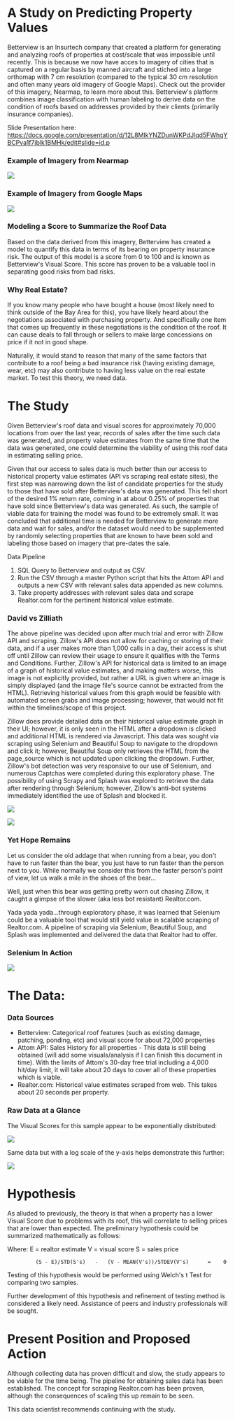 # A Study on Predicting Property Values

Betterview is an Insurtech company that created a platform for generating and analyzing roofs of properties at cost/scale that was impossible until recently. This is because we now have acces to imagery of cities that is captured on a regular basis by manned aircraft and stiched into a large orthomap with 7 cm resolution (compared to the typical 30 cm resolution and often many years old imagery of Google Maps). Check out the provider of this imagery, Nearmap, to learn more about this. Betterview's platform combines image classification with human labeling to derive data on the condition of roofs based on addresses provided by their clients (primarily insurance companies).

Slide Presentation here:
https://docs.google.com/presentation/d/12L8MlkYNZDunWKPdJlqd5FWhqYBCPva1f7jblk1BMHk/edit#slide=id.p

### Example of Imagery from Nearmap
![](/images/nearmap_example.png)

### Example of Imagery from Google Maps
![](/images/google_example.png)

### Modeling a Score to Summarize the Roof Data
Based on the data derived from this imagery, Betterview has created a model to quantify this data in terms of its bearing on property insurance risk. The output of this model is a score from 0 to 100 and is known as Betterview's Visual Score. This score has proven to be a valuable tool in separating good risks from bad risks. 

### Why Real Estate?
If you know many people who have bought a house (most likely need to think outside of the Bay Area for this), you have likely heard about the negotiations associated with purchasing property. And specifically one item that comes up frequently in these negotiations is the condition of the roof. It can cause deals to fall through or sellers to make large concessions on price if it not in good shape.

Naturally, it would stand to reason that many of the same factors that contribute to a roof being a bad insurance risk (having existing damage, wear, etc) may also contribute to having less value on the real estate market. To test this theory, we need data.

# The Study

Given Betterview's roof data and visual scores for approximately 70,000 locations from over the last year, records of sales after the time such data was generated, and property value estimates from the same time that the data was generated, one could determine the viability of using this roof data in estimating selling price. 

Given that our access to sales data is much better than our access to historical property value estimates (API vs scraping real estate sites), the first step was narrowing down the list of candidate properties for the study to those that have sold after Betterview's data was generated. This fell short of the desired 1% return rate, coming in at about 0.25% of properties that have sold since Betterview's data was generated. As such, the sample of viable data for training the model was found to be extremely small. It was concluded that additional time is needed for Betterview to generate more data and wait for sales, and/or the dataset would need to be supplemented by randomly selecting properties that are known to have been sold and labeling those based on imagery that pre-dates the sale.

Data Pipeline
1. SQL Query to Betterview and output as CSV.
2. Run the CSV through a master Python script that hits the Attom API and outputs a new CSV with relevant sales data appended as new columns.
3. Take property addresses with relevant sales data and scrape Realtor.com for the pertinent historical value estimate.

### David vs Zilliath
The above pipeline was decided upon after much trial and error with Zillow API and scraping. Zillow's API does not allow for caching or storing of their data, and if a user makes more than 1,000 calls in a day, their access is shut off until Zillow can review their usage to ensure it qualifies with the Terms and Conditions. Further, Zillow's API for historical data is limited to an image of a graph of historical value estimates, and making matters worse, this image is not explicitly provided, but rather a URL is given where an image is simply displayed (and the image file's source cannot be extracted from the HTML). Retrieving historical values from this graph would be feasible with automated screen grabs and image processing; however, that would not fit within the timelines/scope of this project. 

Zillow does provide detailed data on their historical value estimate graph in their UI; however, it is only seen in the HTML after a dropdown is clicked and additional HTML is rendered via Javascript. This data was sought via scraping using Selenium and Beautiful Soup to navigate to the dropdown and click it; however, Beautiful Soup only retrieves the HTML from the page_source which is not updated upon clicking the dropdown. Further, Zillow's bot detection was very responsive to our use of Selenium, and numerous Captchas were completed during this exploratory phase. The possibility of using Scrapy and Splash was explored to retrieve the data after rendering through Selenium; however, Zillow's anti-bot systems immediately identified the use of Splash and blocked it.

![](/images/captcha.png)

![](/images/terminator.png)

### Yet Hope Remains
Let us consider the old addage that when running from a bear, you don't have to run faster than the bear, you just have to run faster than the person next to you. While normally we consider this from the faster person's point of view, let us walk a mile in the shoes of the bear...

Well, just when this bear was getting pretty worn out chasing Zillow, it caught a glimpse of the slower (aka less bot resistant) Realtor.com. 

Yada yada yada...through exploratory phase, it was learned that Selenium could be a valuable tool that would still yield value in scalable scraping of Realtor.com. A pipeline of scraping via Selenium, Beautiful Soup, and Splash was implemented and delivered the data that Realtor had to offer.

### Selenium In Action
![](/images/selenium_demo.gif)

# The Data:

### Data Sources
* Betterview: Categorical roof features (such as existing damage, patching, ponding, etc) and visual score for about 72,000 properties
* Attom API: Sales History for all properties - This data is still being obtained (will add some visuals/analysis if I can finish this document in time). With the limits of Attom's 30-day free trial including a 4,000 hit/day limit, it will take about 20 days to cover all of these properties which is viable. 
* Realtor.com: Historical value estimates scraped from web. This takes about 20 seconds per property.

### Raw Data at a Glance
The Visual Scores for this sample appear to be exponentially distributed:

![](/images/visual_score_hist.png)

Same data but with a log scale of the y-axis helps demonstrate this further:

![](/images/visual_score_hist_log.png)

# Hypothesis
As alluded to previously, the theory is that when a property has a lower Visual Score due to problems with its roof, this will correlate to selling prices that are lower than expected. The preliminary hypothesis could be summarized mathematically as follows:

Where:
E = realtor estimate
V = visual score
S = sales price
        
             (S - E)/STD(S's)   -   (V - MEAN(V's))/STDEV(V's)      =    0 

Testing of this hypothesis would be performed using Welch's t Test for comparing two samples.

Further development of this hypothesis and refinement of testing method is considered a likely need. Assistance of peers and industry professionals will be sought.

# Present Position and Proposed Action
Although collecting data has proven difficult and slow, the study appears to be viable for the time being. The pipeline for obtaining sales data has been established. The concept for scraping Realtor.com has been proven, although the consequences of scaling this up remain to be seen. 

This data scientist recommends continuing with the study.

